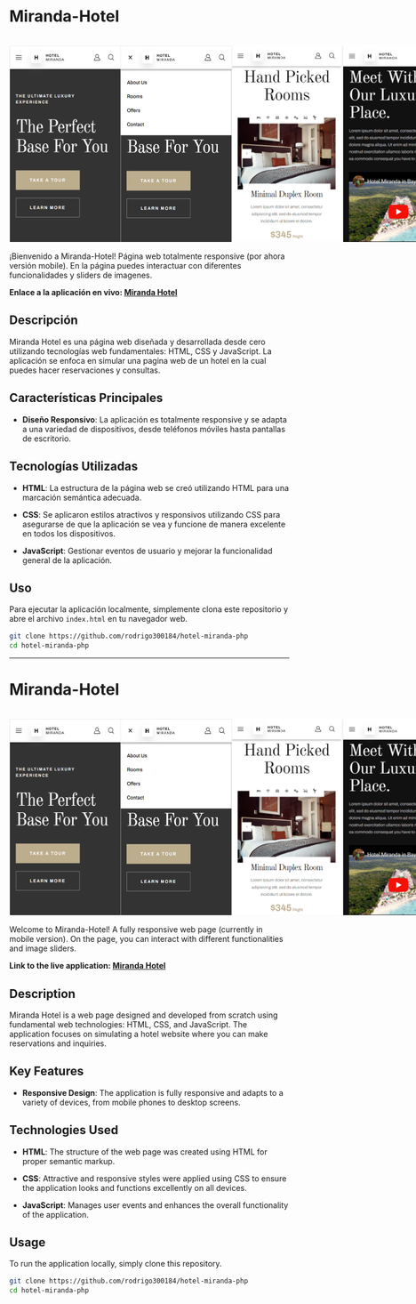 # Miranda-Hotel
<br>
<div style="display: flex; justify-content: space-around;">
  <img src="https://github.com/rodrigo300184/Miranda-Hotel/blob/59524023b6205eb73135f6f4a9c4f3e7398941c0/resources/assets/readme/1.png" alt="Preview 1" width="200">
  <img src="https://github.com/rodrigo300184/Miranda-Hotel/blob/59524023b6205eb73135f6f4a9c4f3e7398941c0/resources/assets/readme/2.png" alt="Preview 2" width="200">
  <img src="https://github.com/rodrigo300184/Miranda-Hotel/blob/59524023b6205eb73135f6f4a9c4f3e7398941c0/resources/assets/readme/3.png" alt="Preview 3" width="200">
  <img src="https://github.com/rodrigo300184/Miranda-Hotel/blob/59524023b6205eb73135f6f4a9c4f3e7398941c0/resources/assets/readme/4.png" alt="Preview 4" width="200">
</div>
<br>
¡Bienvenido a Miranda-Hotel! Página web totalmente responsive (por ahora versión mobile). En la página puedes interactuar con diferentes funcionalidades y sliders de imagenes.

**Enlace a la aplicación en vivo: [Miranda Hotel](http://13.38.94.41/index.php)**

## Descripción

Miranda Hotel es una página web diseñada y desarrollada desde cero utilizando tecnologías web fundamentales: HTML, CSS y JavaScript. La aplicación se enfoca en simular una pagina web de un hotel en la cual puedes hacer reservaciones y consultas.

## Características Principales

- **Diseño Responsivo**: La aplicación es totalmente responsive y se adapta a una variedad de dispositivos, desde teléfonos móviles hasta pantallas de escritorio.

## Tecnologías Utilizadas

- **HTML**: La estructura de la página web se creó utilizando HTML para una marcación semántica adecuada.

- **CSS**: Se aplicaron estilos atractivos y responsivos utilizando CSS para asegurarse de que la aplicación se vea y funcione de manera excelente en todos los dispositivos.

- **JavaScript**: Gestionar eventos de usuario y mejorar la funcionalidad general de la aplicación.

## Uso

Para ejecutar la aplicación localmente, simplemente clona este repositorio y abre el archivo `index.html` en tu navegador web.

```bash
git clone https://github.com/rodrigo300184/hotel-miranda-php
cd hotel-miranda-php

```
----------------------------------------------------------------------------------------------------------------------------------------
# Miranda-Hotel
<br>
<div style="display: flex; justify-content: space-around;">
  <img src="https://github.com/rodrigo300184/Miranda-Hotel/blob/59524023b6205eb73135f6f4a9c4f3e7398941c0/resources/assets/readme/1.png" alt="Preview 1" width="200">
  <img src="https://github.com/rodrigo300184/Miranda-Hotel/blob/59524023b6205eb73135f6f4a9c4f3e7398941c0/resources/assets/readme/2.png" alt="Preview 2" width="200">
  <img src="https://github.com/rodrigo300184/Miranda-Hotel/blob/59524023b6205eb73135f6f4a9c4f3e7398941c0/resources/assets/readme/3.png" alt="Preview 3" width="200">
  <img src="https://github.com/rodrigo300184/Miranda-Hotel/blob/59524023b6205eb73135f6f4a9c4f3e7398941c0/resources/assets/readme/4.png" alt="Preview 4" width="200">
</div>
<br>
Welcome to Miranda-Hotel! A fully responsive web page (currently in mobile version). On the page, you can interact with different functionalities and image sliders.

**Link to the live application: [Miranda Hotel](http://13.38.94.41/index.php)**

## Description

Miranda Hotel is a web page designed and developed from scratch using fundamental web technologies: HTML, CSS, and JavaScript. The application focuses on simulating a hotel website where you can make reservations and inquiries.

## Key Features

- **Responsive Design**: The application is fully responsive and adapts to a variety of devices, from mobile phones to desktop screens.

## Technologies Used

- **HTML**: The structure of the web page was created using HTML for proper semantic markup.

- **CSS**: Attractive and responsive styles were applied using CSS to ensure the application looks and functions excellently on all devices.

- **JavaScript**: Manages user events and enhances the overall functionality of the application.

## Usage

To run the application locally, simply clone this repository.

```bash
git clone https://github.com/rodrigo300184/hotel-miranda-php
cd hotel-miranda-php

```
